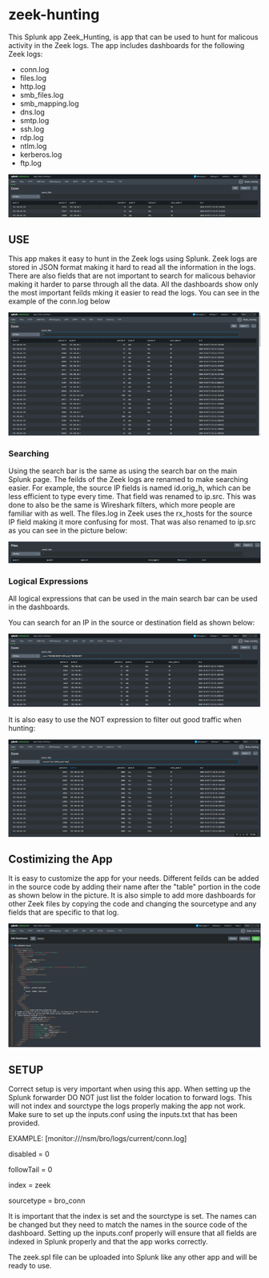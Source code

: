 # zeek-hunting
This Splunk app Zeek_Hunting, is app that can be used to hunt for malicous activity in the Zeek logs. The app includes dashboards for the following Zeek logs:
  - conn.log                  
  - files.log                 
  - http.log                  
  - smb_files.log             
  - smb_mapping.log           
  - dns.log                  
  - smtp.log
  - ssh.log
  - rdp.log
  - ntlm.log
  - kerberos.log
  - ftp.log


  ![search picture](https://github.com/gageb1989/Splunk-App/blob/main/pictures/files.PNG)
  
## USE
This app makes it easy to hunt in the Zeek logs using Splunk. Zeek logs are stored in JSON format making it hard to read all the information in the logs. There are also fields that are not important to search for malicous behavior making it harder to parse through all the data. All the dashboards show only the most important feilds mking it easier to read the logs. You can see in the example of the conn.log below

![conn.log](https://github.com/gageb1989/Splunk-App/blob/main/pictures/conn.PNG)

### Searching
Using the search bar is the same as using the search bar on the main Splunk page. The feilds of the Zeek logs are renamed to make searching easier. For example, the source IP fields is named id.orig_h, which can be less efficient to type every time. That field was renamed to ip.src. This was done to also be the same is Wireshark filters, which more people are familiar with as well. The files.log in Zeek uses the rx_hosts for the source IP field making it more confusing for most. That was also renamed to ip.src as you can see in the picture below:

![fields picture](https://github.com/gageb1989/Splunk-App/blob/main/pictures/fields.PNG)

### Logical Expressions
All logical expressions that can be used in the main search bar can be used in the dashboards. 

You can search for an IP in the source or destination field as shown below:

![search picture](https://github.com/gageb1989/Splunk-App/blob/main/pictures/search.PNG)


It is also easy to use the NOT expression to filter out good traffic when hunting:

![not picture](https://github.com/gageb1989/Splunk-App/blob/main/pictures/not.PNG)


## Costimizing the App
It is easy to customize the app for your needs. Different feilds can be added in the source code by adding their name after the "table" portion in the code as shown below in the picture. It is also simple to add more dashboards for other Zeek files by copying the code and changing the sourcetype and any fields that are specific to that log.

![code picture](https://github.com/gageb1989/Splunk-App/blob/main/pictures/code.PNG)


## SETUP
Correct setup is very important when using this app. When setting up the Splunk forwarder DO NOT just list the folder location to forward logs. This will not index and sourctype the logs properly making the app not work. Make sure to set up the inputs.conf using the inputs.txt that has been provided.

EXAMPLE:
[monitor:///nsm/bro/logs/current/conn.log]

disabled = 0

followTail = 0

index = zeek

sourcetype = bro_conn
  
It is important that the index is set and the sourctype is set. The names can be changed but they need to match the names in the source code of the dashboard. Setting up the inputs.conf properly will ensure that all fields are indexed in Splunk properly and that the app works correctly. 

The zeek.spl file can be uploaded into Splunk like any other app and will be ready to use. 









